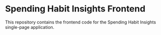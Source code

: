 # Spending Habit Insights Frontend

This repository contains the frontend code for the Spending Habit Insights single-page application.
